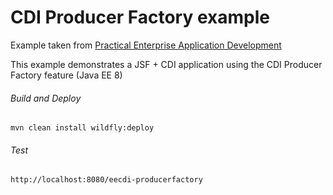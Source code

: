 CDI Producer Factory example  
=====================================
Example taken from [Practical Enterprise Application Development](http://www.itbuzzpress.com/ebooks/java-ee-7-development-on-wildfly.html)

This example demonstrates a JSF + CDI application using the CDI Producer Factory feature (Java EE 8)

###### Build and Deploy
```shell
mvn clean install wildfly:deploy
```

###### Test
```shell
http://localhost:8080/eecdi-producerfactory
```

